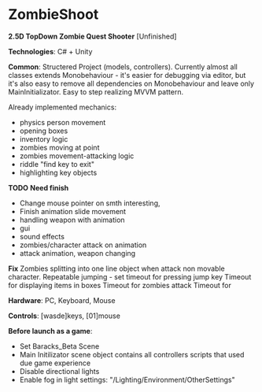﻿# ZombieShoot
**2.5D TopDown Zombie Quest Shooter** [Unfinished]


**Technologies**:
C# + Unity


**Common**:
Structered Project (models, controllers).
Currently almost all classes extends Monobehaviour - it's easier for debugging via editor,
but it's also easy to remove all dependencies on Monobehaviour and leave only MainInitializator.
Easy to step realizing MVVM pattern.


Already implemented mechanics:
- physics person movement
- opening boxes
- inventory logic
- zombies moving at point
- zombies movement-attacking logic
- riddle "find key to exit"
- highlighting key objects


**TODO** **Need finish**
 - Change mouse pointer on smth interesting,
 - Finish animation slide movement
 - handling weapon with animation
 - gui
 - sound effects
 - zombies/character attack on animation
 - attack animation, weapon changing



**Fix**
Zombies splitting into one line object when attack non movable character.
Repeatable jumping - set timeout for pressing jump key
Timeout for displaying items in boxes
Timeout for zombies attack
Timeout for 


**Hardware**:
PC, Keyboard, Mouse


**Controls**:
[wasde]keys, [01]mouse


**Before launch as a game**:
 - Set Baracks_Beta Scene
 - Main Initilizator scene object contains all controllers scripts that used due game experience
 - Disable directional lights
 - Enable fog in light settings: "/Lighting/Environment/OtherSettings"
